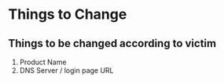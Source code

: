 # Things to Change
## Things to be changed according to victim
1. Product Name
2. DNS Server / login page URL
 